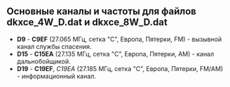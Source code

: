 
## Основные каналы и частоты для файлов dkxce_4W_D.dat и dkxce_8W_D.dat

* **D9** - **C9EF** (27.065 МГц, сетка "С", Европа, Пятерки, FM) - вызывной канал службы спасения. 
* **D15** - **C15EA** (27.135 МГц, сетка "С", Европа, Пятерки, AM) - канал дальнобойщикой.
* **D19** - **C19EF**, *C19EA* (27.185 МГц, сетка "С", Европа, Пятерки, FM/AM) - информационный канал. 
